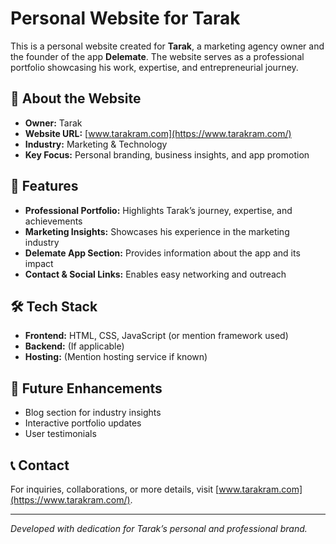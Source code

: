 # Personal Website for Tarak  

This is a personal website created for **Tarak**, a marketing agency owner and the founder of the app **Delemate**. The website serves as a professional portfolio showcasing his work, expertise, and entrepreneurial journey.  

## 🌟 About the Website  
- **Owner:** Tarak  
- **Website URL:** [www.tarakram.com](https://www.tarakram.com/)  
- **Industry:** Marketing & Technology  
- **Key Focus:** Personal branding, business insights, and app promotion  

## 🚀 Features  
- **Professional Portfolio:** Highlights Tarak’s journey, expertise, and achievements  
- **Marketing Insights:** Showcases his experience in the marketing industry  
- **Delemate App Section:** Provides information about the app and its impact  
- **Contact & Social Links:** Enables easy networking and outreach  

## 🛠️ Tech Stack  
- **Frontend:** HTML, CSS, JavaScript (or mention framework used)  
- **Backend:** (If applicable)  
- **Hosting:** (Mention hosting service if known)  

## 📌 Future Enhancements  
- Blog section for industry insights  
- Interactive portfolio updates  
- User testimonials  

## 📞 Contact  
For inquiries, collaborations, or more details, visit [www.tarakram.com](https://www.tarakram.com/).  

---  
*Developed with dedication for Tarak’s personal and professional brand.*  
